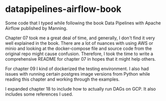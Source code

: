 # datapipelines-airflow-book

Some code that I typed while following the book Data Pipelines with Apache Airflow published by Manning.

Chapter 07 took me a great deal of time, and generally,
I don't find it very well explained in the book.
There are a lot of nuances with using AWS or minio and
looking at the docker-compose file and source code
from the original repo might cause confusion.
Therefore, I took the time to write a comprehensive
README for chapter 07 in hopes that it might help
others.

For chapter 09 I kind of dockerized the testing environment.
I also had issues with running certain postgres image versions
from Python while reading this chapter and working through the
examples.

I expanded chapter 18 to include how to actually run DAGs on
GCP. It also includes some references I used.
